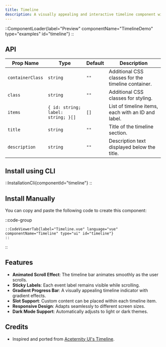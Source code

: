 ```yaml
---
title: Timeline
description: A visually appealing and interactive timeline component with smooth animations, sticky labels, and a gradient scrolling effect.
---
```


::ComponentLoader{label="Preview" componentName="TimelineDemo" type="examples" id="timeline"}
::

## API

| Prop Name        | Type                               | Default | Description                                        |
| ---------------- | ---------------------------------- | ------- | -------------------------------------------------- |
| `containerClass` | `string`                           | `""`    | Additional CSS classes for the timeline container. |
| `class`          | `string`                           | `""`    | Additional CSS classes for styling.                |
| `items`          | `{ id: string; label: string; }[]` | `[]`    | List of timeline items, each with an ID and label. |
| `title`          | `string`                           | `""`    | Title of the timeline section.                     |
| `description`    | `string`                           | `""`    | Description text displayed below the title.        |

## Install using CLI

::InstallationCli{componentId="timeline"}
::

## Install Manually

You can copy and paste the following code to create this component:

::code-group

    ::CodeViewerTab{label="Timeline.vue" language="vue" componentName="Timeline" type="ui" id="timeline"}
    ::

::

## Features

- **Animated Scroll Effect**: The timeline bar animates smoothly as the user scrolls.
- **Sticky Labels**: Each event label remains visible while scrolling.
- **Gradient Progress Bar**: A visually appealing timeline indicator with gradient effects.
- **Slot Support**: Custom content can be placed within each timeline item.
- **Responsive Design**: Adapts seamlessly to different screen sizes.
- **Dark Mode Support**: Automatically adjusts to light or dark themes.

## Credits

- Inspired and ported from [Aceternity UI's Timeline](https://ui.aceternity.com/components/timeline).
